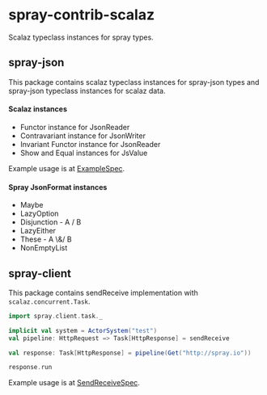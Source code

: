# spray-contrib-scalaz

Scalaz typeclass instances for spray types.

## spray-json

This package contains scalaz typeclass instances for spray-json types and
spray-json typeclass instances for scalaz data. 

#### Scalaz instances

* Functor instance for JsonReader
* Contravariant instance for JsonWriter
* Invariant Functor instance for JsonReader
* Show and Equal instances for JsValue

Example usage is at [ExampleSpec](https://github.com/msimav/spray-contrib-scalaz/blob/master/src/test/scala/spray/json/ExampleSpec.scala).

#### Spray JsonFormat instances

* Maybe
* LazyOption
* Disjunction - A \/ B
* LazyEither
* These - A \\&/ B
* NonEmptyList

## spray-client

This package contains sendReceive implementation with `scalaz.concurrent.Task`.

```scala
import spray.client.task._

implicit val system = ActorSystem("test")
val pipeline: HttpRequest => Task[HttpResponse] = sendReceive

val response: Task[HttpResponse] = pipeline(Get("http://spray.io"))

response.run
```

Example usage is at [SendReceiveSpec](https://github.com/msimav/spray-contrib-scalaz/blob/master/src/test/scala/spray/client/SendReceiveSpec.scala).
